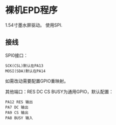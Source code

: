 # 裸机EPD程序

1.54寸墨水屏驱动。
使用SPI.

## 接线

SPI0接口：
```
SCK(CSL)默认在PA13
MOSI(SDA)默认在PA14
```
如需改动需要配置GPIO重映射。

其他端口：RES DC CS BUSY为通用GPIO，默认配置：
```
PA12 RES 输出
PA7 DC 输出
PA9 CS 输出
PA8 BUSY 输入
```
